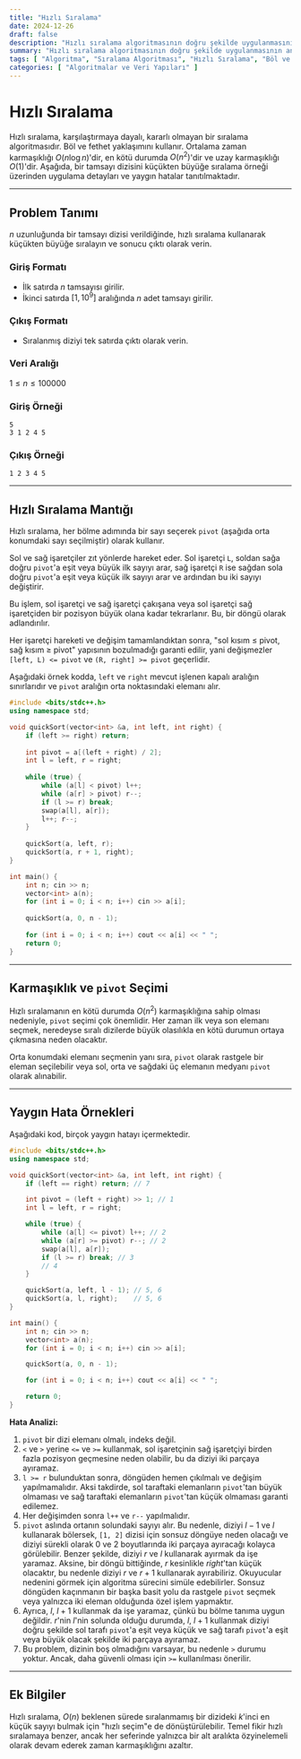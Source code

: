```yaml
---
title: "Hızlı Sıralama"
date: 2024-12-26
draft: false
description: "Hızlı sıralama algoritmasının doğru şekilde uygulanmasının anahtar noktalarının analizi."
summary: "Hızlı sıralama algoritmasının doğru şekilde uygulanmasının anahtar noktalarının analizi."
tags: [ "Algoritma", "Sıralama Algoritması", "Hızlı Sıralama", "Böl ve Fethet Algoritması" ]
categories: [ "Algoritmalar ve Veri Yapıları" ]
---
```


# Hızlı Sıralama

Hızlı sıralama, karşılaştırmaya dayalı, kararlı olmayan bir sıralama algoritmasıdır. Böl ve fethet yaklaşımını kullanır. Ortalama zaman karmaşıklığı $O(n\log n)$'dir, en kötü durumda $O(n^2)$'dir ve uzay karmaşıklığı $O(1)$'dir. Aşağıda, bir tamsayı dizisini küçükten büyüğe sıralama örneği üzerinden uygulama detayları ve yaygın hatalar tanıtılmaktadır.

---

## Problem Tanımı

$n$ uzunluğunda bir tamsayı dizisi verildiğinde, hızlı sıralama kullanarak küçükten büyüğe sıralayın ve sonucu çıktı olarak verin.

### Giriş Formatı

- İlk satırda $n$ tamsayısı girilir.
- İkinci satırda $[1,10^9]$ aralığında $n$ adet tamsayı girilir.

### Çıkış Formatı

- Sıralanmış diziyi tek satırda çıktı olarak verin.

### Veri Aralığı

$1 \leq n \leq 100000$

### Giriş Örneği

```
5
3 1 2 4 5
```

### Çıkış Örneği

```
1 2 3 4 5
```

---

## Hızlı Sıralama Mantığı

Hızlı sıralama, her bölme adımında bir sayı seçerek `pivot` (aşağıda orta konumdaki sayı seçilmiştir) olarak kullanır.

Sol ve sağ işaretçiler zıt yönlerde hareket eder. Sol işaretçi `L`, soldan sağa doğru `pivot`'a eşit veya büyük ilk sayıyı arar, sağ işaretçi `R` ise sağdan sola doğru `pivot`'a eşit veya küçük ilk sayıyı arar ve ardından bu iki sayıyı değiştirir.

Bu işlem, sol işaretçi ve sağ işaretçi çakışana veya sol işaretçi sağ işaretçiden bir pozisyon büyük olana kadar tekrarlanır. Bu, bir döngü olarak adlandırılır.

Her işaretçi hareketi ve değişim tamamlandıktan sonra, "sol kısım ≤ pivot, sağ kısım ≥ pivot" yapısının bozulmadığı garanti edilir, yani değişmezler `[left, L) <= pivot` ve `(R, right] >= pivot` geçerlidir.

Aşağıdaki örnek kodda, `left` ve `right` mevcut işlenen kapalı aralığın sınırlarıdır ve `pivot` aralığın orta noktasındaki elemanı alır.

```cpp
#include <bits/stdc++.h>
using namespace std;

void quickSort(vector<int> &a, int left, int right) {
    if (left >= right) return;
    
    int pivot = a[(left + right) / 2];
    int l = left, r = right;
    
    while (true) {
        while (a[l] < pivot) l++;
        while (a[r] > pivot) r--;
        if (l >= r) break;
        swap(a[l], a[r]);
        l++; r--;
    }
    
    quickSort(a, left, r);
    quickSort(a, r + 1, right);
}

int main() {
    int n; cin >> n;
    vector<int> a(n);
    for (int i = 0; i < n; i++) cin >> a[i];
    
    quickSort(a, 0, n - 1);
    
    for (int i = 0; i < n; i++) cout << a[i] << " ";
    return 0;
}
```

---

## Karmaşıklık ve `pivot` Seçimi

Hızlı sıralamanın en kötü durumda $O(n^2)$ karmaşıklığına sahip olması nedeniyle, `pivot` seçimi çok önemlidir. Her zaman ilk veya son elemanı seçmek, neredeyse sıralı dizilerde büyük olasılıkla en kötü durumun ortaya çıkmasına neden olacaktır.

Orta konumdaki elemanı seçmenin yanı sıra, `pivot` olarak rastgele bir eleman seçilebilir veya sol, orta ve sağdaki üç elemanın medyanı `pivot` olarak alınabilir.

---

## Yaygın Hata Örnekleri

Aşağıdaki kod, birçok yaygın hatayı içermektedir.

```cpp
#include <bits/stdc++.h>
using namespace std;

void quickSort(vector<int> &a, int left, int right) {
    if (left == right) return; // 7

    int pivot = (left + right) >> 1; // 1
    int l = left, r = right;

    while (true) {
        while (a[l] <= pivot) l++; // 2
        while (a[r] >= pivot) r--; // 2
        swap(a[l], a[r]);
        if (l >= r) break; // 3
        // 4
    }

    quickSort(a, left, l - 1); // 5, 6
    quickSort(a, l, right);    // 5, 6
}

int main() {
    int n; cin >> n;
    vector<int> a(n);
    for (int i = 0; i < n; i++) cin >> a[i];

    quickSort(a, 0, n - 1);

    for (int i = 0; i < n; i++) cout << a[i] << " ";

    return 0;
}
```

**Hata Analizi:**

1. `pivot` bir dizi elemanı olmalı, indeks değil.
2. `<` ve `>` yerine `<=` ve `>=` kullanmak, sol işaretçinin sağ işaretçiyi birden fazla pozisyon geçmesine neden olabilir, bu da diziyi iki parçaya ayıramaz.
3. `l >= r` bulunduktan sonra, döngüden hemen çıkılmalı ve değişim yapılmamalıdır. Aksi takdirde, sol taraftaki elemanların `pivot`'tan büyük olmaması ve sağ taraftaki elemanların `pivot`'tan küçük olmaması garanti edilemez.
4. Her değişimden sonra `l++` ve `r--` yapılmalıdır.
5. `pivot` aslında ortanın solundaki sayıyı alır. Bu nedenle, diziyi $l - 1$ ve $l$ kullanarak bölersek, `[1, 2]` dizisi için sonsuz döngüye neden olacağı ve diziyi sürekli olarak 0 ve 2 boyutlarında iki parçaya ayıracağı kolayca görülebilir. Benzer şekilde, diziyi $r$ ve $l$ kullanarak ayırmak da işe yaramaz. Aksine, bir döngü bittiğinde, $r$ kesinlikle $right$'tan küçük olacaktır, bu nedenle diziyi $r$ ve $r+1$ kullanarak ayırabiliriz. Okuyucular nedenini görmek için algoritma sürecini simüle edebilirler. Sonsuz döngüden kaçınmanın bir başka basit yolu da rastgele `pivot` seçmek veya yalnızca iki eleman olduğunda özel işlem yapmaktır.
6. Ayrıca, $l$, $l+1$ kullanmak da işe yaramaz, çünkü bu bölme tanıma uygun değildir. $r$'nin $l$'nin solunda olduğu durumda, $l$, $l+1$ kullanmak diziyi doğru şekilde sol tarafı `pivot`'a eşit veya küçük ve sağ tarafı `pivot`'a eşit veya büyük olacak şekilde iki parçaya ayıramaz.
7. Bu problem, dizinin boş olmadığını varsayar, bu nedenle `>` durumu yoktur. Ancak, daha güvenli olması için `>=` kullanılması önerilir.

---

## Ek Bilgiler

Hızlı sıralama, $O(n)$ beklenen sürede sıralanmamış bir dizideki $k$'inci en küçük sayıyı bulmak için "hızlı seçim"e de dönüştürülebilir. Temel fikir hızlı sıralamaya benzer, ancak her seferinde yalnızca bir alt aralıkta özyinelemeli olarak devam ederek zaman karmaşıklığını azaltır.